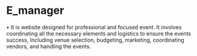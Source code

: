 # E_manager
•	It is website designed for professional and focused event. It involves coordinating all the necessary elements and logistics to ensure the events success, Including venue selection, budgeting, marketing, coordinating vendors, and handling the events.
